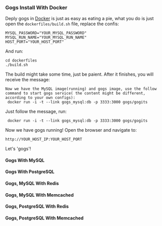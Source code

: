 ### Gogs Install With Docker

Deply gogs in [Docker](http://www.docker.io/) is just as easy as eating a pie, what you do is just open the `dockerfiles/build.sh` file, replace the confis:

```
MYSQL_PASSWORD="YOUR_MYSQL_PASSWORD"
MYSQL_RUN_NAME="YOUR_MYSQL_RUN_NAME"
HOST_PORT="YOUR_HOST_PORT"
```

And run:
```
cd dockerfiles
./build.sh
```

The build might take some time, just be paient. After it finishes, you will receive the message:

```
Now we have the MySQL image(running) and gogs image, use the follow command to start gogs service( the content might be different, according to your own configs):
 docker run -i -t --link gogs_mysql:db -p 3333:3000 gogs/gogits
```

Just follow the message, run:

```
 docker run -i -t --link gogs_mysql:db -p 3333:3000 gogs/gogits
```

Now we have gogs running! Open the browser and navigate to:

```
http://YOUR_HOST_IP:YOUR_HOST_PORT
```

Let's 'gogs'!

#### Gogs With MySQL


#### Gogs With PostgreSQL


#### Gogs, MySQL With Redis


#### Gogs, MySQL With Memcached


#### Gogs, PostgreSQL With Redis


#### Gogs, PostgreSQL With Memcached




